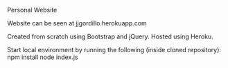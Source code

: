 Personal Website

Website can be seen at jjgordillo.herokuapp.com

Created from scratch using Bootstrap and jQuery. Hosted using Heroku.

Start local environment by running the following (inside cloned repository): 
npm install
node index.js

